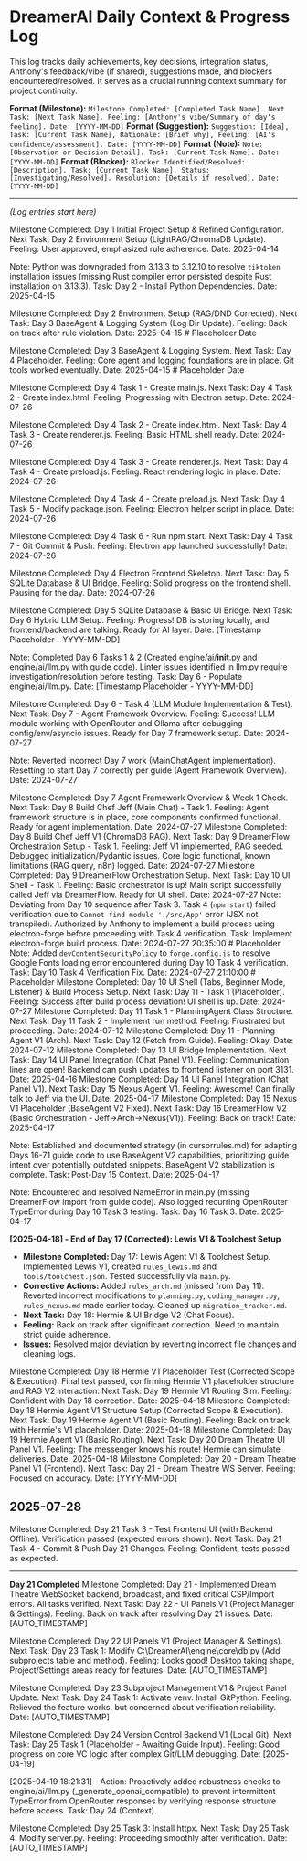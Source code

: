 # DreamerAI Daily Context & Progress Log

This log tracks daily achievements, key decisions, integration status, Anthony's feedback/vibe (if shared), suggestions made, and blockers encountered/resolved. It serves as a crucial running context summary for project continuity.

**Format (Milestone):** `Milestone Completed: [Completed Task Name]. Next Task: [Next Task Name]. Feeling: [Anthony's vibe/Summary of day's feeling]. Date: [YYYY-MM-DD]`
**Format (Suggestion):** `Suggestion: [Idea], Task: [Current Task Name], Rationale: [Brief why], Feeling: [AI's confidence/assessment]. Date: [YYYY-MM-DD]`
**Format (Note):** `Note: [Observation or Decision Detail]. Task: [Current Task Name]. Date: [YYYY-MM-DD]`
**Format (Blocker):** `Blocker Identified/Resolved: [Description]. Task: [Current Task Name]. Status: [Investigating/Resolved]. Resolution: [Details if resolved]. Date: [YYYY-MM-DD]`

---
*(Log entries start here)*

Milestone Completed: Day 1 Initial Project Setup & Refined Configuration. Next Task: Day 2 Environment Setup (LightRAG/ChromaDB Update). Feeling: User approved, emphasized rule adherence. Date: 2025-04-14

Note: Python was downgraded from 3.13.3 to 3.12.10 to resolve `tiktoken` installation issues (missing Rust compiler error persisted despite Rust installation on 3.13.3). Task: Day 2 - Install Python Dependencies. Date: 2025-04-15

Milestone Completed: Day 2 Environment Setup (RAG/DND Corrected). Next Task: Day 3 BaseAgent & Logging System (Log Dir Update). Feeling: Back on track after rule violation. Date: 2025-04-15 # Placeholder Date

Milestone Completed: Day 3 BaseAgent & Logging System. Next Task: Day 4 Placeholder. Feeling: Core agent and logging foundations are in place. Git tools worked eventually. Date: 2025-04-15 # Placeholder Date

Milestone Completed: Day 4 Task 1 - Create main.js. Next Task: Day 4 Task 2 - Create index.html. Feeling: Progressing with Electron setup. Date: 2024-07-26

Milestone Completed: Day 4 Task 2 - Create index.html. Next Task: Day 4 Task 3 - Create renderer.js. Feeling: Basic HTML shell ready. Date: 2024-07-26

Milestone Completed: Day 4 Task 3 - Create renderer.js. Next Task: Day 4 Task 4 - Create preload.js. Feeling: React rendering logic in place. Date: 2024-07-26

Milestone Completed: Day 4 Task 4 - Create preload.js. Next Task: Day 4 Task 5 - Modify package.json. Feeling: Electron helper script in place. Date: 2024-07-26

Milestone Completed: Day 4 Task 6 - Run npm start. Next Task: Day 4 Task 7 - Git Commit & Push. Feeling: Electron app launched successfully! Date: 2024-07-26

Milestone Completed: Day 4 Electron Frontend Skeleton. Next Task: Day 5 SQLite Database & UI Bridge. Feeling: Solid progress on the frontend shell. Pausing for the day. Date: 2024-07-26

Milestone Completed: Day 5 SQLite Database & Basic UI Bridge. Next Task: Day 6 Hybrid LLM Setup. Feeling: Progress! DB is storing locally, and frontend/backend are talking. Ready for AI layer. Date: [Timestamp Placeholder - YYYY-MM-DD]

Note: Completed Day 6 Tasks 1 & 2 (Created engine/ai/__init__.py and engine/ai/llm.py with guide code). Linter issues identified in llm.py require investigation/resolution before testing. Task: Day 6 - Populate engine/ai/llm.py. Date: [Timestamp Placeholder - YYYY-MM-DD]

Milestone Completed: Day 6 - Task 4 (LLM Module Implementation & Test). Next Task: Day 7 - Agent Framework Overview. Feeling: Success! LLM module working with OpenRouter and Ollama after debugging config/env/asyncio issues. Ready for Day 7 framework setup. Date: 2024-07-27

Note: Reverted incorrect Day 7 work (MainChatAgent implementation). Resetting to start Day 7 correctly per guide (Agent Framework Overview). Date: 2024-07-27

Milestone Completed: Day 7 Agent Framework Overview & Week 1 Check. Next Task: Day 8 Build Chef Jeff (Main Chat) - Task 1. Feeling: Agent framework structure is in place, core components confirmed functional. Ready for agent implementation. Date: 2024-07-27
Milestone Completed: Day 8 Build Chef Jeff V1 (ChromaDB RAG). Next Task: Day 9 DreamerFlow Orchestration Setup - Task 1. Feeling: Jeff V1 implemented, RAG seeded. Debugged initialization/Pydantic issues. Core logic functional, known limitations (RAG query, n8n) logged. Date: 2024-07-27
Milestone Completed: Day 9 DreamerFlow Orchestration Setup. Next Task: Day 10 UI Shell - Task 1. Feeling: Basic orchestrator is up! Main script successfully called Jeff via DreamerFlow. Ready for UI shell. Date: 2024-07-27
Note: Deviating from Day 10 sequence after Task 3. Task 4 (`npm start`) failed verification due to `Cannot find module './src/App'` error (JSX not transpiled). Authorized by Anthony to implement a build process using electron-forge before proceeding with Task 4 verification. Task: Implement electron-forge build process. Date: 2024-07-27 20:35:00 # Placeholder
Note: Added `devContentSecurityPolicy` to `forge.config.js` to resolve Google Fonts loading error encountered during Day 10 Task 4 verification. Task: Day 10 Task 4 Verification Fix. Date: 2024-07-27 21:10:00 # Placeholder
Milestone Completed: Day 10 UI Shell (Tabs, Beginner Mode, Listener) & Build Process Setup. Next Task: Day 11 - Task 1 (Placeholder). Feeling: Success after build process deviation! UI shell is up. Date: 2024-07-27
Milestone Completed: Day 11 Task 1 - PlanningAgent Class Structure. Next Task: Day 11 Task 2 - Implement run method. Feeling: Frustrated but proceeding. Date: 2024-07-12
Milestone Completed: Day 11 - Planning Agent V1 (Arch). Next Task: Day 12 (Fetch from Guide). Feeling: Okay. Date: 2024-07-12
Milestone Completed: Day 13 UI Bridge Implementation. Next Task: Day 14 UI Panel Integration (Chat Panel V1). Feeling: Communication lines are open! Backend can push updates to frontend listener on port 3131. Date: 2025-04-16
Milestone Completed: Day 14 UI Panel Integration (Chat Panel V1). Next Task: Day 15 Nexus Agent V1. Feeling: Awesome! Can finally talk to Jeff via the UI. Date: 2025-04-17
Milestone Completed: Day 15 Nexus V1 Placeholder (BaseAgent V2 Fixed). Next Task: Day 16 DreamerFlow V2 (Basic Orchestration - Jeff->Arch->Nexus(V1)). Feeling: Back on track! Date: 2025-04-17

Note: Established and documented strategy (in cursorrules.md) for adapting Days 16-71 guide code to use BaseAgent V2 capabilities, prioritizing guide intent over potentially outdated snippets. BaseAgent V2 stabilization is complete. Task: Post-Day 15 Context. Date: 2025-04-17

Note: Encountered and resolved NameError in main.py (missing DreamerFlow import from guide code). Also logged recurring OpenRouter TypeError during Day 16 Task 3 testing. Task: Day 16 Task 3. Date: 2025-04-17

**[2025-04-18] - End of Day 17 (Corrected): Lewis V1 & Toolchest Setup**
*   **Milestone Completed:** Day 17: Lewis Agent V1 & Toolchest Setup. Implemented Lewis V1, created `rules_lewis.md` and `tools/toolchest.json`. Tested successfully via `main.py`.
*   **Corrective Actions:** Added `rules_arch.md` (missed from Day 11). Reverted incorrect modifications to `planning.py`, `coding_manager.py`, `rules_nexus.md` made earlier today. Cleaned up `migration_tracker.md`.
*   **Next Task:** Day 18: Hermie & UI Bridge V2 (Chat Focus).
*   **Feeling:** Back on track after significant correction. Need to maintain strict guide adherence.
*   **Issues:** Resolved major deviation by reverting incorrect file changes and cleaning logs.

Milestone Completed: Day 18 Hermie V1 Placeholder Test (Corrected Scope & Execution). Final test passed, confirming Hermie V1 placeholder structure and RAG V2 interaction. Next Task: Day 19 Hermie V1 Routing Sim. Feeling: Confident with Day 18 correction. Date: 2025-04-18
Milestone Completed: Day 18 Hermie Agent V1 Structure Setup (Corrected Scope & Execution). Next Task: Day 19 Hermie Agent V1 (Basic Routing). Feeling: Back on track with Hermie's V1 placeholder. Date: 2025-04-18
Milestone Completed: Day 19 Hermie Agent V1 (Basic Routing). Next Task: Day 20 Dream Theatre UI Panel V1. Feeling: The messenger knows his route! Hermie can simulate deliveries. Date: 2025-04-18
Milestone Completed: Day 20 - Dream Theatre Panel V1 (Frontend). Next Task: Day 21 - Dream Theatre WS Server. Feeling: Focused on accuracy. Date: [YYYY-MM-DD]

## 2025-07-28

Milestone Completed: Day 21 Task 3 - Test Frontend UI (with Backend Offline). Verification passed (expected errors shown). Next Task: Day 21 Task 4 - Commit & Push Day 21 Changes. Feeling: Confident, tests passed as expected.

---
**Day 21 Completed**
Milestone Completed: Day 21 - Implemented Dream Theatre WebSocket backend, broadcast, and fixed critical CSP/Import errors. All tasks verified.
Next Task: Day 22 - UI Panels V1 (Project Manager & Settings).
Feeling: Back on track after resolving Day 21 issues.
Date: [AUTO_TIMESTAMP]

Milestone Completed: Day 22 UI Panels V1 (Project Manager & Settings). Next Task: Day 23 Task 1: Modify C:\DreamerAI\engine\core\db.py (Add subprojects table and method). Feeling: Looks good! Desktop taking shape, Project/Settings areas ready for features. Date: [AUTO_TIMESTAMP]

Milestone Completed: Day 23 Subproject Management V1 & Project Panel Update. Next Task: Day 24 Task 1: Activate venv. Install GitPython. Feeling: Relieved the feature works, but concerned about verification reliability. Date: [AUTO_TIMESTAMP]

Milestone Completed: Day 24 Version Control Backend V1 (Local Git). Next Task: Day 25 Task 1 (Placeholder - Awaiting Guide Input). Feeling: Good progress on core VC logic after complex Git/LLM debugging. Date: [2025-04-19]

[2025-04-19 18:21:31] - Action: Proactively added robustness checks to engine/ai/llm.py (_generate_openai_compatible) to prevent intermittent TypeError from OpenRouter responses by verifying response structure before access. Task: Day 24 (Context).

Milestone Completed: Day 25 Task 3: Install httpx. Next Task: Day 25 Task 4: Modify server.py. Feeling: Proceeding smoothly after verification. Date: [AUTO_TIMESTAMP]
